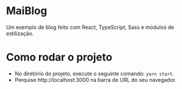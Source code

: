 # MaiBlog
Um exemplo de blog feito com React, TypeScript, Sass e módulos de estilização.

# Como rodar o projeto
- No diretório do projeto, execute o seguinte comando: `yarn start`.
- Perquise http://localhost:3000 na barra de URL do seu navegador.
